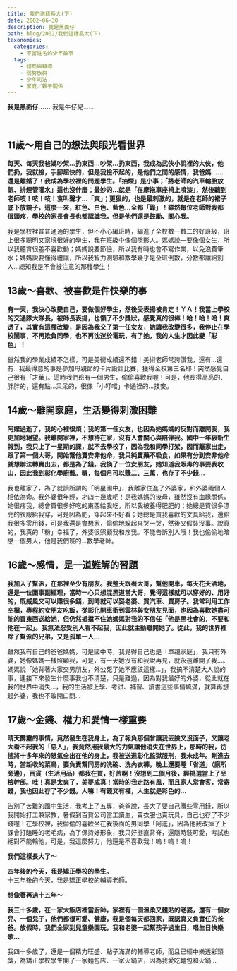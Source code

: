 ```yaml
---
title: 我們這樣長大(下)
date: 2002-06-30
description: 我是黑面仔
path: blog/2002/我們這樣長大(下)
taxonomies:
  categories: 
    - 不留姓名的少年故事
  tags: 
    - 諮商與輔導
    - 弱勢族群
    - 少年司法
    - 家庭／親子關係
---
```

<p class="text-center"><b>我是黑面仔……</b>
我是牛仔兒……</p></br>

## 11歲～用自己的想法與眼光看世界
<b>每天、每天我爸媽吵架…扔東西…吵架…扔東西，我成為武俠小說裡的大俠，他們扔，我就撿，手腳超快的，但是我撿不起的，是他們之間的感情，我爸媽……還是離婚了！我成為學校裡的問題學生。「抽煙」是小事；「將老師的汽車輪胎放氣、排煙管灌水」這也沒什麼；最妙的…就是「在摩拖車座椅上噴漆」，然後聽到老師吱！吱！吱！哀叫聲才…「爽」；更狠的，也是最刺激的，就是在老師的裙子底下放鏡子，這麼一來，紅色、白色、藍色...全都「錄」！雖然每位老師對我都很頭疼，學校的家長會長也都認識我，但是他們還是鼓勵、關心我。</b><br>

我是學校裡普普通通的學生，但不小心編班時，編進了全校數一數二的好班級，班上很多聰明又家境很好的學生，我在班級中像個隱形人。媽媽說—要像個女生，所以我體育很差不喜歡動；媽媽說要節儉，所以我有時也會不寫作業，以免浪費筆水；媽媽說要懂得禮讓，所以我智力測驗和數學幾乎是全班倒數，分數都讓給別人…總知我是不會被注意的那種學生！

## 13歲～喜歡、被喜歡是件快樂的事
<b>有一天，我決心改變自己，要做個好學生，然後受表揚被肯定！ＹＡ！我當上學校的交通隊大隊長，被師長表揚，也領了不少獎狀，感覺真的很棒！哈！哈！哈！爽透了，其實有這種改變，是因為我交了第一任女友，她讓我改變很多，我停止在學校鬧事，不再欺負同學，也不再沈迷於電玩，有了她，我的人生才因此變「彩色」！</b><br>

雖然我的學業成績不怎樣，可是美術成績還不錯！美術老師常誇讚我，還有…還有…我最得意的事是參加母親節的卡片設計比賽，獲得全校第三名耶！突然感覺自己很有「才華」。這時我們班有一個男生，偷偷喜歡我喔！可是，他長得高高的、胖胖的，還有點…呆呆的，很像「小叮噹」卡通裡的…技安。

## 14歲～離開家庭，生活變得刺激困難
<b>阿嬤過逝了，我的心裡很煩；我的第一任女友，也因為她媽媽的反對而離開我，我更加地絕望。我離開家裡，不想待在家，沒有人會關心與陪伴我。國中一年級新生報到，我只上了一星期的課，就不去學校了，因為我和同學打架，因而離家出走，跟了第一個大哥，開始幫他賣安非他命，我只純賣藥不吸食，如果有分到安非他命就想辦法轉賣出去，都是為了錢。我換了一位女朋友，她知道我販毒的事要我收山，因此我到彰化學廚藝。嗯，每個月可以賺二、三萬，也存了不少錢…</b><br>

我也離家了，為了就讀所謂的「明星國中」，我離家住進了外婆家，和外婆兩個人相依為命。我外婆很年輕，才四十幾歲吧！是我媽媽的後母，雖然沒有血緣關係，她很疼我，總會買很多好吃的東西給我吃，所以我被養得肥肥的；她總是買很多漂亮的衣服給我穿，可是因為肥，穿起來不好看；她總是買我喜歡的文具給我，還給我很多零用錢，可是我還是會想家，偷偷地躲起來哭一哭，然後又假裝沒事。說真的，我真的「粉」幸福了，外婆很照顧我和疼我。不能告訴別人哦！我也偷偷地暗戀一個男人，他是我們班的…數學老師。

## 16歲～感情，是一道難解的習題
<b>我加入了幫派，在那裡至少有朋友。我整天跟著大哥，幫他開車，每天花天酒地，還是一位圍事副經理，當時一心只想混黑道當大哥，覺得這樣就可以穿好的、用好的，既威風又可以賺很多錢，到時就可以娶老婆、買汽車、買房子。我常利用工作空檔，專程約女朋友吃飯，從彰化開車衝到雲林與女朋友見面，也因為喜歡她盡可能的買東西送給她，但仍然抵擋不住她媽媽對我的不信任「他是黑社會的，不要和他在一起」。我無法忍受別人看不起我，因此就主動離開她了。從此，我的世界裡除了幫派的兄弟，又是孤單一人…</b><br>

雖然我有自己的爸爸媽媽，可是國中時，我覺得自己也是「單親家庭」，我只有外婆，她像媽媽一樣照顧我，可是，有一天她沒有和我說再見，就永遠離開了我…。媽媽說「她背著大家交男朋友，外公死了她不應該這樣…」，我搞不清楚大人說的事，連接下來發生什麼事我也不清楚，只是難過，因為對我最好的外婆，從此就在我的世界中消失…，我的生活被上學、考試、補習、讀書這些事情填滿，就算再想起外婆，我也不敢開口問…

## 17歲～金錢、權力和愛情一樣重要
<b>晴天霹靂的事情，竟然發生在我身上，為了報負那個曾讓我丟臉又沒面子，又讓老大看不起我的「惡人」，我竟然用我最大的力氣讓他消失在世界上，那時的我，彷彿將十多年來的怒氣全出在他的身上，我被送進彰化監獄服刑，我未成年。剛進去時，當新收的菜鳥，要負責幫同房的洗碗、洗內衣褲，晚上還要睡「省道」（廁所旁邊），百貨（生活用品）都我在買，好苦啊！沒想到二個月後，經挑選當上了品檢幹部。哇！真是太爽了，美夢成真！當時的我走路有風，而且家人常會客，常寄錢，我也因此存了不少錢。人嘛！有錢又有權，人生就是彩色的…</b><br>

告別了苦難的國中生活，我考上了五專，爸爸說，長大了要自己賺些零用錢，所以我開始打工兼家教，暑假到百貨公司當工讀生，賣衣服也賣玩具，自己也存了不少錢喔！在學校裡，我偷偷的喜歡坐在我後面的男同學「阿進」，因為他我改掉了上課會打瞌睡的老毛病，為了保持好形象，我只好挺直背脊，還隨時裝可愛，考試也絕對不能輸他，可是，我這麼努力，他還是不喜歡我！嗚！嗚！嗚！

<b>我們這樣長大了～</b><br>

<b>四年後的今天，我是矯正學校的學生。</b><br>
十三年後的今天，我是矯正學校的輔導老師。

<b>想像著再過十五年～</b><br>

<b>我三十多歲，在一家大飯店裡當廚師，家裡有一個溫柔又體貼的老婆，還有一個女兒、一個兒子，他們都很可愛、健康，我是個每天都回家，既認真又負責任的爸爸。放假時，我們全家到兒童樂園玩，我和老婆一起幫孩子過生日，唱生日快樂歌…</b><br>

我四十多歲了，還是一個精力旺盛、點子滿滿的輔導老師，而且已經中樂透彩頭獎，為矯正學校學生開了一家麵包店、一家火鍋店，因為我愛吃麵包和火鍋…



